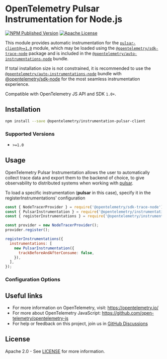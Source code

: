 # OpenTelemetry Pulsar Instrumentation for Node.js

[![NPM Published Version][npm-img]][npm-url]
[![Apache License][license-image]][license-image]

This module provides automatic instrumentation for the [`pulsar-client@>=1.0`][repo-url] module, which may be loaded using the [`@opentelemetry/sdk-trace-node`](https://github.com/open-telemetry/opentelemetry-js/tree/main/packages/opentelemetry-sdk-trace-node) package and is included in the [`@opentelemetry/auto-instrumentations-node`](https://www.npmjs.com/package/@opentelemetry/auto-instrumentations-node) bundle.

If total installation size is not constrained, it is recommended to use the [`@opentelemetry/auto-instrumentations-node`](https://www.npmjs.com/package/@opentelemetry/auto-instrumentations-node) bundle with [@opentelemetry/sdk-node](`https://www.npmjs.com/package/@opentelemetry/sdk-node`) for the most seamless instrumentation experience.

Compatible with OpenTelemetry JS API and SDK `1.0+`.

## Installation

```bash
npm install --save @opentelemetry/instrumentation-pulsar-client
```

### Supported Versions

- `>=1.0`

## Usage

OpenTelemetry Pulsar Instrumentation allows the user to automatically collect trace data and export them to the backend of choice, to give observability to distributed systems when working with [pulsar][pkg-url].

To load a specific instrumentation (**pulsar** in this case), specify it in the registerInstrumentations' configuration

```javascript
const { NodeTracerProvider } = require('@opentelemetry/sdk-trace-node');
const { PulsarInstrumentation } = require('@opentelemetry/instrumentation-pulsar-client');
const { registerInstrumentations } = require('@opentelemetry/instrumentation');

const provider = new NodeTracerProvider();
provider.register();

registerInstrumentations({
  instrumentations: [
    new PulsarInstrumentation({
      trackBeforeAndAfterConsume: false,
    }),
  ],
});
```

### Configuration Options


## Useful links

- For more information on OpenTelemetry, visit: <https://opentelemetry.io/>
- For more about OpenTelemetry JavaScript: <https://github.com/open-telemetry/opentelemetry-js>
- For help or feedback on this project, join us in [GitHub Discussions][discussions-url]

## License

Apache 2.0 - See [LICENSE][license-url] for more information.

[discussions-url]: https://github.com/open-telemetry/opentelemetry-js/discussions
[license-url]: https://github.com/open-telemetry/opentelemetry-js-contrib/blob/main/LICENSE
[license-image]: https://img.shields.io/badge/license-Apache_2.0-green.svg?style=flat
[npm-url]: https://www.npmjs.com/package/@opentelemetry/instrumentation-pulsar-client
[npm-img]: https://badge.fury.io/js/%40opentelemetry%2Finstrumentation-pulsar-client.svg
[repo-url]: https://github.com/apache/pulsar-client-node
[pkg-url]: https://www.npmjs.com/package/pulsar-client
